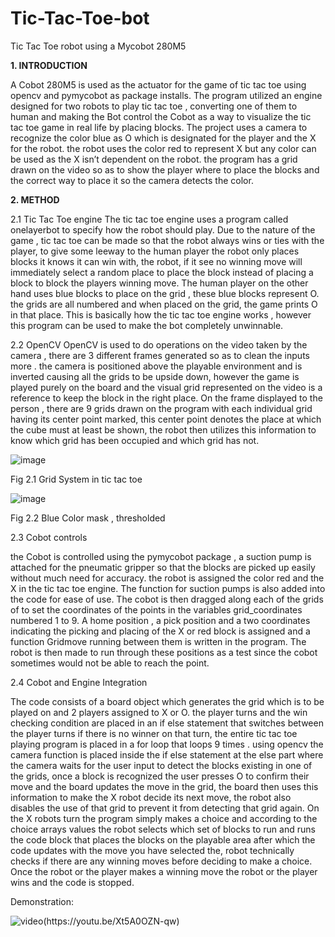 # Tic-Tac-Toe-bot
Tic Tac Toe robot using a Mycobot 280M5

**1.	INTRODUCTION** 

A Cobot 280M5 is used as the actuator for the game of tic tac toe using opencv and pymycobot as package installs. The program utilized an engine designed for two robots to play tic tac toe , converting one of them to human and making the Bot control the Cobot as a way to visualize the tic tac toe game in real life by placing blocks. The project uses a camera to recognize the color blue as O which is designated for the player and the X for the robot. the robot uses the color red to represent X but any color can be used as the X isn’t dependent on the robot. the program has a grid drawn on the video so as to show the player where to place the blocks and the correct way to place it so the camera detects the color.

**2.	METHOD** 

2.1 Tic Tac Toe engine
The tic tac toe engine uses a program called onelayerbot to specify how the robot should play. Due to the nature of the game , tic tac toe can be made so that the robot always wins or ties with the player, to give some leeway to the human player the robot only places blocks it knows it can win with, the robot, if it see no winning move will immediately select a random place to place the block instead of placing a block to block the players winning move. The human player on the other hand uses blue blocks to place on the grid , these blue blocks represent O. the grids are all numbered and when placed on the grid, the game prints O in that place. This is basically how the tic tac toe engine works , however this program can be used to make the bot completely unwinnable.


2.2 OpenCV
OpenCV is used to do operations on the video taken by the camera , there are 3 different frames generated so as to clean the inputs more . the camera is positioned above the playable environment and is inverted causing all the grids to be upside down, however the game is played purely on the board and the visual grid represented on the video is a reference to keep the block in the right place. On the frame displayed to the person , there are 9 grids drawn on the program with each individual grid having its center point marked, this center point denotes the place at which the cube must at least be shown, the robot then utilizes this information to know which grid has been occupied and which grid has not.


![image](https://github.com/user-attachments/assets/6bb6dba7-abb8-4aee-bfd5-6648fa0e7ef4) 


Fig 2.1 Grid System in tic tac toe


![image](https://github.com/user-attachments/assets/9c6d766e-a0ee-4c6b-8a78-11bf65f67f5c)

Fig 2.2 Blue Color mask , thresholded 

2.3 Cobot controls

the Cobot is controlled using the pymycobot package , a suction pump is attached for the pneumatic gripper so that the blocks are picked up easily without much need for accuracy. the robot is assigned the color red and the X in the tic tac toe engine. The function for suction pumps is also added into the code for ease of use. The cobot is then dragged along each of the grids of to set the coordinates of the points in the variables grid_coordinates numbered 1 to 9. A home position , a pick position and a two coordinates indicating the picking and placing of the X or red block is assigned and a function Gridmove running between them is written in the program. The robot is then made to run through these positions as a test since the cobot sometimes would not be able to reach the point.


2.4 Cobot and Engine Integration

The code consists of a board object which generates the grid which is to be played on and 2 players assigned to X or O. the player turns and the win checking condition are placed in an if else statement that switches between the player turns if there is no winner on that turn, the entire tic tac toe playing program is placed in a for loop that loops 9 times . using opencv the camera function is placed inside the if else statement at the else part where the camera waits for the user input to detect the blocks existing in one of the grids, once a block is recognized the user presses O to confirm their move and the board updates the move in the grid, the board then uses this information to make the X robot decide its next move, the robot also disables the use of that grid to prevent it from detecting that grid again. On the X robots turn the program simply makes a choice and according to the choice arrays values the robot selects which set of blocks to run and runs the code block that places the blocks on the playable area after which the code updates with the move you have selected the, robot technically checks if there are any winning moves before deciding to make a choice. Once the robot or the player makes a winning move the robot or the player wins and the code is stopped. 


Demonstration:

![video(https://youtu.be/Xt5A0OZN-qw)]((https://youtu.be/Xt5A0OZN-qw))

